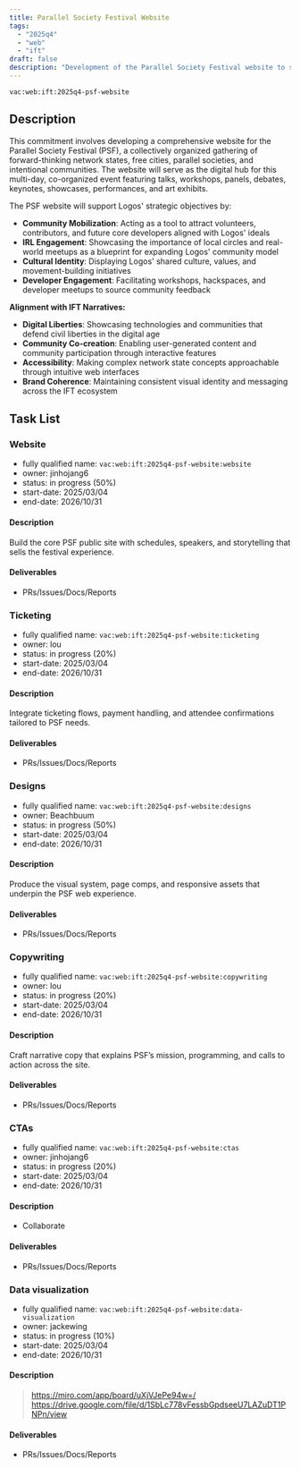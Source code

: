 ```yaml
---
title: Parallel Society Festival Website
tags:
  - "2025q4"
  - "web"
  - "ift"
draft: false
description: "Development of the Parallel Society Festival website to showcase the network state future gathering and support Logos community building objectives."
---
```


`vac:web:ift:2025q4-psf-website`

## Description

This commitment involves developing a comprehensive website for the Parallel Society Festival (PSF), a collectively organized gathering of forward-thinking network states, free cities, parallel societies, and intentional communities. The website will serve as the digital hub for this multi-day, co-organized event featuring talks, workshops, panels, debates, keynotes, showcases, performances, and art exhibits.

The PSF website will support Logos' strategic objectives by:
- **Community Mobilization**: Acting as a tool to attract volunteers, contributors, and future core developers aligned with Logos' ideals
- **IRL Engagement**: Showcasing the importance of local circles and real-world meetups as a blueprint for expanding Logos' community model
- **Cultural Identity**: Displaying Logos' shared culture, values, and movement-building initiatives
- **Developer Engagement**: Facilitating workshops, hackspaces, and developer meetups to source community feedback

**Alignment with IFT Narratives:**
- **Digital Liberties**: Showcasing technologies and communities that defend civil liberties in the digital age
- **Community Co-creation**: Enabling user-generated content and community participation through interactive features
- **Accessibility**: Making complex network state concepts approachable through intuitive web interfaces
- **Brand Coherence**: Maintaining consistent visual identity and messaging across the IFT ecosystem


## Task List

### Website

* fully qualified name: `vac:web:ift:2025q4-psf-website:website`
* owner: jinhojang6
* status: in progress (50%)
* start-date: 2025/03/04
* end-date: 2026/10/31

#### Description
Build the core PSF public site with schedules, speakers, and storytelling that sells the festival experience.

#### Deliverables
- PRs/Issues/Docs/Reports

### Ticketing

* fully qualified name: `vac:web:ift:2025q4-psf-website:ticketing`
* owner: lou
* status: in progress (20%)
* start-date: 2025/03/04
* end-date: 2026/10/31

#### Description
Integrate ticketing flows, payment handling, and attendee confirmations tailored to PSF needs.

#### Deliverables
- PRs/Issues/Docs/Reports

### Designs

* fully qualified name: `vac:web:ift:2025q4-psf-website:designs`
* owner: Beachbuum
* status: in progress (50%)
* start-date: 2025/03/04
* end-date: 2026/10/31

#### Description
Produce the visual system, page comps, and responsive assets that underpin the PSF web experience.

#### Deliverables
- PRs/Issues/Docs/Reports

### Copywriting

* fully qualified name: `vac:web:ift:2025q4-psf-website:copywriting`
* owner: lou
* status: in progress (20%)
* start-date: 2025/03/04
* end-date: 2026/10/31

#### Description
Craft narrative copy that explains PSF’s mission, programming, and calls to action across the site.

#### Deliverables
- PRs/Issues/Docs/Reports

### CTAs

* fully qualified name: `vac:web:ift:2025q4-psf-website:ctas`
* owner: jinhojang6
* status: in progress (20%)
* start-date: 2025/03/04
* end-date: 2026/10/31

#### Description

- Collaborate 

#### Deliverables
- PRs/Issues/Docs/Reports

### Data visualization

* fully qualified name: `vac:web:ift:2025q4-psf-website:data-visualization`
* owner: jackewing
* status: in progress (10%)
* start-date: 2025/03/04
* end-date: 2026/10/31

#### Description

> https://miro.com/app/board/uXjVJePe94w=/
> https://drive.google.com/file/d/1SbLc778vFessbGpdseeU7LAZuDT1PNPn/view

#### Deliverables
- PRs/Issues/Docs/Reports
